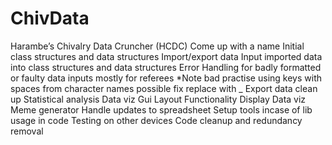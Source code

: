 # ChivData
Harambe’s Chivalry Data Cruncher (HCDC)
Come up with a name
Initial class structures and data structures
Import/export data
Input imported data into class structures and data structures
Error Handling for badly formatted or faulty data inputs mostly for referees
  *Note bad practise using keys with spaces from character names possible fix replace with _ 
Export data clean up
Statistical analysis
Data viz
Gui
  Layout
  Functionality
  Display Data viz
Meme generator 
Handle updates to spreadsheet
Setup tools incase of lib usage in code
Testing on other devices
Code cleanup and redundancy removal
